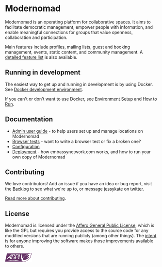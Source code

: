 # Modernomad

Modernomad is an operating platform for collaborative spaces. It aims to
facilitate democratic management, empower people with information, and enable
meaningful connections for groups that value openness, collaboration and
participation.

Main features include profiles, mailing lists, guest and booking
management, events, static content, and community management. A [detailed
feature list](docs/features.md) is also available.

## Running in development

The easiest way to get up and running in development is by using Docker. See [Docker development environment](docs/docker-development-environment.md).

If you can't or don't want to use Docker, see [Environment Setup](docs/environment-setup.md) and [How to Run](docs/how-to-run.md).

## Documentation

- [Admin user guide](https://embassynetwork.gitbooks.io/modernomad/content/) - to help users set up and manage locations on Modernomad
- [Browser tests](docs/browser-tests.md) - want to write a browser test or fix a broken one?
- [Configuration](docs/browser-tests.md)
- [Deployment](docs/deployment.md) - how embassynetwork.com works, and how to run your own copy of Modernomad

## Contributing

We love contributors! Add an issue if you have an idea or bug report, visit the [Backlog](https://github.com/embassynetwork/modernomad/projects/1) to see what we're up to, or message [jessykate](https://github.com/jessykate) on [twitter](https://github.com/jessykate). 

[Read more about contributing](docs/contributing.md).

## License
Modernomad is licensed under the [Affero General Public License](agpl-3.0.txt),
which is like the GPL but requires you provide access to the source code for
any modified versions that are running publicly (among other things). The
[intent](http://www.gnu.org/licenses/why-affero-gpl.html) is for anyone
improving the software makes those improvements available to others.

<img src="static/img/agplv3-88x31.png" />
